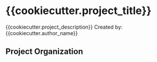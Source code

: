 # {{cookiecutter.project_title}}
{{cookiecutter.project_description}}
Created by: {{cookiecutter.author_name}}

## Project Organization